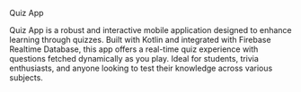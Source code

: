 Quiz App

Quiz App is a robust and interactive mobile application designed to enhance learning through quizzes. Built with Kotlin and integrated with Firebase Realtime Database, this app offers a real-time quiz experience with questions fetched dynamically as you play. Ideal for students, trivia enthusiasts, and anyone looking to test their knowledge across various subjects.
